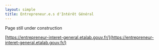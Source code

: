 ```yaml
---
layout: simple
title: Entrepreneur.e.s d'Intérêt Général
---
```


Page still under construction

[https://entrepreneur-interet-general.etalab.gouv.fr/](https://entrepreneur-interet-general.etalab.gouv.fr/)